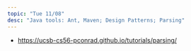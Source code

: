 ```yaml
---
topic: "Tue 11/08"
desc: "Java tools: Ant, Maven; Design Patterns; Parsing"
---
```



* <https://ucsb-cs56-pconrad.github.io/tutorials/parsing/>
